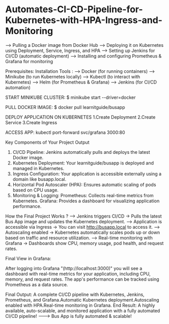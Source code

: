 # Automates-CI-CD-Pipeline-for-Kubernetes-with-HPA-Ingress-and-Monitoring
--> Pulling a Docker image from Docker Hub 
--> Deploying it on Kubernetes using Deployment, Service, Ingress, and HPA 
--> Setting up Jenkins for CI/CD (automatic deployment) 
--> Installing and configuring Prometheus & Grafana for monitoring

 Prerequisites:
Installation Tools :
--> Docker (for running containers) 
--> Minikube (to run Kubernetes locally) 
--> Kubectl (to interact with Kubernetes) 
--> Helm (for Prometheus & Grafana) 
--> Jenkins (for CI/CD automation)

START MINIKUBE CLUSTER:
$ minikube start --driver=docker

PULL DOCKER IMAGE:
$ docker pull learnitguide/busapp

DEPLOY APPLICATION ON KUBERNETES
1.Create Deployment 
2.Create Service 
3.Create Ingress

ACCESS APP:
kubectl port-forward svc/grafana 3000:80

 Key Components of Your Project Output
1. CI/CD Pipeline: Jenkins automatically pulls and deploys the latest Docker image.
2. Kubernetes Deployment: Your learnitguide/busapp is deployed and managed in Kubernetes.
3. Ingress Configuration: Your application is accessible externally using a domain like busapp.local.
4. Horizontal Pod Autoscaler (HPA): Ensures automatic scaling of pods based on CPU usage.
5. Monitoring & Logging:
Prometheus: Collects real-time metrics from Kubernetes.
Grafana: Provides a dashboard for visualizing application performance.

How the Final Project Works ?
--> Jenkins triggers CI/CD → Pulls the latest Bus App image and updates the Kubernetes deployment.
--> Application is accessible via Ingress → You can visit http://busapp.local to access it.
--> Autoscaling enabled → Kubernetes automatically scales pods up or down based on traffic and resource utilization.
--> Real-time monitoring with Grafana → Dashboards show CPU, memory usage, pod health, and request rates.

Final View in Grafana:

After logging into Grafana 
"(http://localhost:3000)" you will see a dashboard with real-time metrics for your application, including CPU, memory, and request rates.
The app's performance can be tracked using Prometheus as a data source.

Final Output:
 A complete CI/CD pipeline with Kubernetes, Jenkins, Prometheus, and Grafana.Automatic Kubernetes deployment.Autoscaling enabled with HPA.Real-time monitoring in Grafana.
End Result: A highly available, auto-scalable, and monitored application with a fully automated CI/CD pipeline!
---> Bus App is fully automated & scalable!



